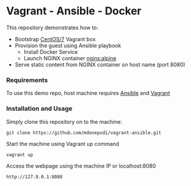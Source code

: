 # Vagrant - Ansible - Docker
This repository demonstrates how to:
 - Bootstrap [CentOS/7](https://app.vagrantup.com/centos/boxes/7) Vagrant box
 - Provision the guest using Ansible playbook
    - Install Docker Service
    - Launch NGINX container [nginx:alpine](https://hub.docker.com/_/nginx/)
 - Serve static content from NGINX container on host name (port 8080) 


### Requirements
To use this demo repo, host machine requires [Ansible](http://docs.ansible.com/ansible/latest/intro_installation.html) and [Vagrant](https://www.vagrantup.com/docs/installation/)

### Installation and Usage
Simply clone this repository on to the machine:

```
git clone https://github.com/mdonepudi/vagrant-ansible.git
```

Start the machine using Vagrant up command

```
vagrant up
```

Access the webpage using the machine IP or localhost:8080

```
http://127.0.0.1:8080
```


